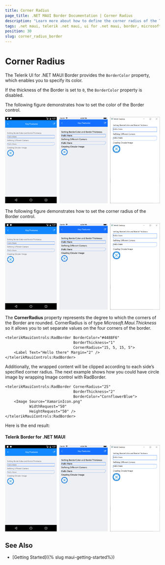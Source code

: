 ```yaml
---
title: Corner Radius
page_title: .NET MAUI Border Documentation | Corner Radius
description: "Learn more about how to define the corner radius of the Telerik UI for .NET MAUI Border control."
tags: .net maui, telerik .net maui, ui for .net maui, border, microsoft .net maui
position: 30
slug: corner_radius_border
---
```


# Corner Radius

The Telerik UI for .NET MAUI Border provides the `BorderColor` property, which enables you to specify its color.

If the thickness of the Border is set to `0`, the `BorderColor` property is disabled.

The following figure demonstrates how to set the color of the Border control.  

![Border Key Features Example](images/border-key-features.png)



The following figure demonstrates how to set the corner radius of the Border control.  

![Border Key Features Example](images/border-key-features.png)


The **CornerRadius** property represents the degree to which the corners of the Border are rounded. CornerRadius is of type *Microsoft.Maui.Thickness* so it allows you to set separate values on the four corners of the border.

```XAML
<telerikMauiControls:RadBorder BorderColor="#4488F6"
							   BorderThickness="1"
							   CornerRadius="15, 5, 15, 5">
    <Label Text="Hello there" Margin="2" />
</telerikMauiControls:RadBorder>
```

Additionally, the wrapped content will be clipped according to each side’s specified corner radius. The next example shows how you could have circle image by wrapping Image control with RadBorder.

```XAML
<telerikMauiControls:RadBorder CornerRadius="25"
							   BorderThickness="2"
							   BorderColor="CornflowerBlue">
    <Image Source="XamarinIcon.png"
		   WidthRequest="50"
		   HeightRequest="50" />
</telerikMauiControls:RadBorder>
```

Here is the end result:

#### Telerik Border for .NET MAUI

![Border Key Features Example](images/border-key-features.png)

## See Also

- [Getting Started]({% slug maui-getting-started%})
